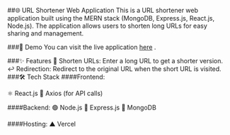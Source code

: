 ##🌐 URL Shortener Web Application
This is a URL shortener web application built using the MERN stack (MongoDB, Express.js, React.js, Node.js). The application allows users to shorten long URLs for easy sharing and management.

###🚀 Demo
You can visit the live application [here](https://client-opal-nine.vercel.app/)
.

###✨ Features
🔗 Shorten URLs: Enter a long URL to get a shorter version.
↩️ Redirection: Redirect to the original URL when the short URL is visited.
###🛠️ Tech Stack
####Frontend:

⚛️ React.js
📡 Axios (for API calls)

####Backend:
🟢 Node.js
🚀 Express.js
🍃 MongoDB 

####Hosting:
▲ Vercel
